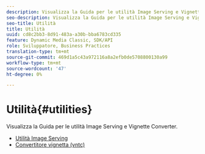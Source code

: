 ```yaml
---
description: Visualizza la Guida per le utilità Image Serving e Vignette Converter.
seo-description: Visualizza la Guida per le utilità Image Serving e Vignette Converter.
seo-title: Utilità
title: Utilità
uuid: cd8c2bb3-8d91-483a-a30b-bba6783cd335
feature: Dynamic Media Classic, SDK/API
role: Sviluppatore, Business Practices
translation-type: tm+mt
source-git-commit: 469d1a5c43a972116a8a2efb0de5708800130a99
workflow-type: tm+mt
source-wordcount: '47'
ht-degree: 0%

---
```



# Utilità{#utilities}

Visualizza la Guida per le utilità Image Serving e Vignette Converter.

* [Utilità Image Serving](/help/aem-is-ir-api/is-api/is-utils/utilities/c-utils-home.md)
* [Convertitore vignetta (vntc)](/help/aem-is-ir-api/utilities/c-ir-vignette-converter-vntc/c-ir-vignette-converter-vntc.md)
